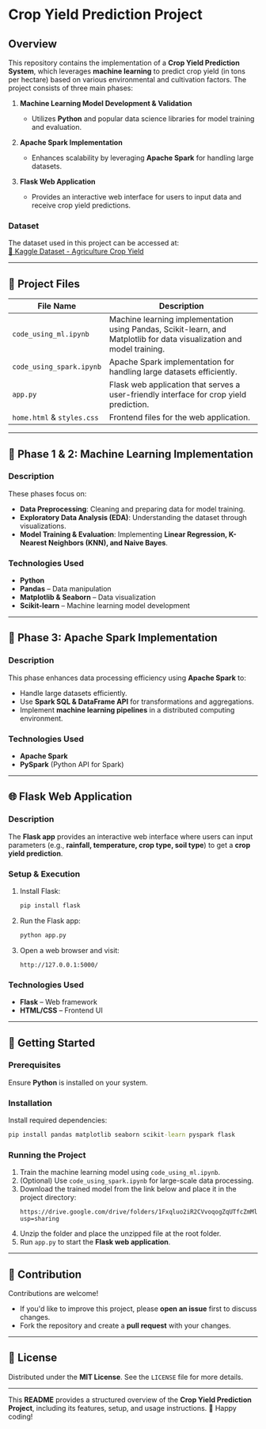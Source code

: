 # Crop Yield Prediction Project

## Overview
This repository contains the implementation of a **Crop Yield Prediction System**, which leverages **machine learning** to predict crop yield (in tons per hectare) based on various environmental and cultivation factors. The project consists of three main phases:

1. **Machine Learning Model Development & Validation**  
   - Utilizes **Python** and popular data science libraries for model training and evaluation.
   
2. **Apache Spark Implementation**  
   - Enhances scalability by leveraging **Apache Spark** for handling large datasets.

3. **Flask Web Application**  
   - Provides an interactive web interface for users to input data and receive crop yield predictions.

### Dataset  
The dataset used in this project can be accessed at:  
[📂 Kaggle Dataset - Agriculture Crop Yield](https://www.kaggle.com/datasets/samuelotiattakorah/agriculture-crop-yield)

---

## 📂 Project Files  

| File Name                | Description  |
|-------------------------|-------------|
| `code_using_ml.ipynb`  | Machine learning implementation using Pandas, Scikit-learn, and Matplotlib for data visualization and model training. |
| `code_using_spark.ipynb`  | Apache Spark implementation for handling large datasets efficiently. |
| `app.py`  | Flask web application that serves a user-friendly interface for crop yield prediction. |
| `home.html` & `styles.css`  | Frontend files for the web application. |

---

## 🔹 Phase 1 & 2: Machine Learning Implementation

### **Description**
These phases focus on:
- **Data Preprocessing**: Cleaning and preparing data for model training.
- **Exploratory Data Analysis (EDA)**: Understanding the dataset through visualizations.
- **Model Training & Evaluation**: Implementing **Linear Regression, K-Nearest Neighbors (KNN), and Naive Bayes**.

### **Technologies Used**
- **Python**
- **Pandas** – Data manipulation
- **Matplotlib & Seaborn** – Data visualization
- **Scikit-learn** – Machine learning model development

---

## 🔹 Phase 3: Apache Spark Implementation

### **Description**
This phase enhances data processing efficiency using **Apache Spark** to:
- Handle large datasets efficiently.
- Use **Spark SQL & DataFrame API** for transformations and aggregations.
- Implement **machine learning pipelines** in a distributed computing environment.

### **Technologies Used**
- **Apache Spark**
- **PySpark** (Python API for Spark)

---

## 🌐 Flask Web Application  

### **Description**
The **Flask app** provides an interactive web interface where users can input parameters (e.g., **rainfall, temperature, crop type, soil type**) to get a **crop yield prediction**.

### **Setup & Execution**
1. Install Flask:
   ``` cmd
   pip install flask
   ```
2. Run the Flask app:
   ``` cmd
   python app.py
   ```
3. Open a web browser and visit:
   ``` url
   http://127.0.0.1:5000/
   ```

### **Technologies Used**
- **Flask** – Web framework
- **HTML/CSS** – Frontend UI

---

## 🚀 Getting Started  

### **Prerequisites**
Ensure **Python** is installed on your system.

### **Installation**
Install required dependencies:
``` cmd
pip install pandas matplotlib seaborn scikit-learn pyspark flask
```

### **Running the Project**
1. Train the machine learning model using `code_using_ml.ipynb`.
2. (Optional) Use `code_using_spark.ipynb` for large-scale data processing.
3. Download the trained model from the link below and place it in the project directory:
   ``` url
   https://drive.google.com/drive/folders/1Fxqluo2iR2CVvoqogZqUTfcZmMlomgwW?usp=sharing
   ```
4. Unzip the folder and place the unzipped file at the root folder.
5. Run `app.py` to start the **Flask web application**.

---

## 🤝 Contribution  
Contributions are welcome!  
- If you'd like to improve this project, please **open an issue** first to discuss changes.
- Fork the repository and create a **pull request** with your changes.

---

## 📜 License  
Distributed under the **MIT License**. See the `LICENSE` file for more details.

---

This **README** provides a structured overview of the **Crop Yield Prediction Project**, including its features, setup, and usage instructions. 🚀 Happy coding!
